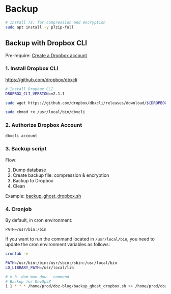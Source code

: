 # Backup

```bash
# Install 7z: for compression and encryption
sudo apt install -y p7zip-full
```

## Backup with Dropbox CLI

Pre-require: [Create a Dropbox account](https://db.tt/E5sIVShV)


### 1. Install Dropbox CLI

https://github.com/dropbox/dbxcli

```bash
# Install Dropbox CLI
DROPBOX_CLI_VERSION=v2.1.1

sudo wget https://github.com/dropbox/dbxcli/releases/download/${DROPBOX_CLI_VERSION}/dbxcli-linux-amd64 -O /usr/local/bin/dbxcli

sudo chmod +x /usr/local/bin/dbxcli
```


### 2. Authorize Dropbox Account

```bash
dbxcli account
```


### 3. Backup script

Flow:

1. Dump database
2. Create backup file: compression & encryption
3. Backup to Dropbox
4. Clean

Example: [backup_ghost_dropbox.sh](./backup_ghost_dropbox.sh)


### 4. Cronjob

By default, in cron environment:

```
PATH=/usr/bin:/bin
```

If you want to run the command located in `/usr/local/bin`, you need to update the cron environment variables as follows:


```bash
crontab -e
```

```bash
PATH=/usr/bin:/bin:/usr/sbin:/sbin:/usr/local/bin
LD_LIBRARY_PATH=/usr/local/lib

# m h  dom mon dow   command
# Backup for DevOpsZ
1 1 * * * /home/prod/doz-blog/backup_ghost_dropbox.sh >> /home/prod/doz-blog/logs/cron.log 2>&1

```
